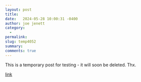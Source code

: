 ```yaml
---
layout: post
title:  
date:   2024-05-28 10:00:31 -0400
author: joe jenett
category:
  -  
permalink: 
slug: temp4052
summary: 
comments: true
---
```

This is a temporary post for testing - it will soon be deleted. Thx.

<a href="https://iwebthings.joejenett.com/morning-notables-resources-05-27-24/">link</a>





<a href="https://brid.gy/publish/mastodon"></a>